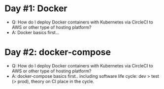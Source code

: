 # Day #1: Docker

- Q: How do I deploy Docker containers with Kubernetes via CircleCI to AWS or other type of hosting platform?
- A: Docker basics first...

# Day #2: docker-compose

- Q: How do I deploy Docker containers with Kubernetes via CircleCI to AWS or other type of hosting platform?
- A: docker-compose basics first.. including software life cycle: dev > test (> prod), theory on CI place in the cycle.

